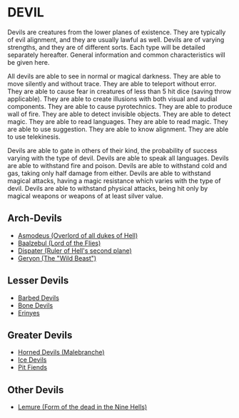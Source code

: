 # DEVIL

Devils are creatures from the lower planes of existence. They are typically of evil alignment, and they are usually lawful as well. Devils are of varying strengths, and they are of different sorts. Each type will be detailed separately hereafter. General information and common characteristics will be given here.

All devils are able to see in normal or magical darkness. They are able to move silently and without trace. They are able to teleport without error. They are able to cause fear in creatures of less than 5 hit dice (saving throw applicable). They are able to create illusions with both visual and audial components. They are able to cause pyrotechnics. They are able to produce wall of fire. They are able to detect invisible objects. They are able to detect magic. They are able to read languages. They are able to read magic. They are able to use suggestion. They are able to know alignment. They are able to use telekinesis.

Devils are able to gate in others of their kind, the probability of success varying with the type of devil. Devils are able to speak all languages. Devils are able to withstand fire and poison. Devils are able to withstand cold and gas, taking only half damage from either. Devils are able to withstand magical attacks, having a magic resistance which varies with the type of devil. Devils are able to withstand physical attacks, being hit only by magical weapons or weapons of at least silver value.

## Arch-Devils

- [Asmodeus (Overlord of all dukes of Hell)](Devil_Arch_Asmodeus.md)
- [Baalzebul (Lord of the Flies)](Devil_Arch_Baalzebul.md)
- [Dispater (Ruler of Hell's second plane)](Devil_Arch_Dispater.md)
- [Geryon (The "Wild Beast")](Devil_Arch_Geryon.md)

## Lesser Devils

- [Barbed Devils](Devil_Barbed.md)
- [Bone Devils](Devil_Bone.md)
- [Erinyes](Devil_Erinyes.md)

## Greater Devils

- [Horned Devils (Malebranche)](Devil_Horned.md)
- [Ice Devils](Devil_Ice.md)
- [Pit Fiends](Devil_Pit_Fiend.md)

## Other Devils

- [Lemure (Form of the dead in the Nine Hells)](Devil_Lemure.md)
